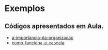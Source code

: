 # Exemplos

## Códigos apresentados em Aula.

- [a-importancia-da-organizacao](https://github.com/csshortcut/organizacao-css-exemplos/tree/master/aulas/01-a-importancia-da-organizacao/)
- [como-funciona-a-cascata](https://github.com/csshortcut/organizacao-css-exemplos/tree/master/aulas/02-como-funciona-a-cascata/)

